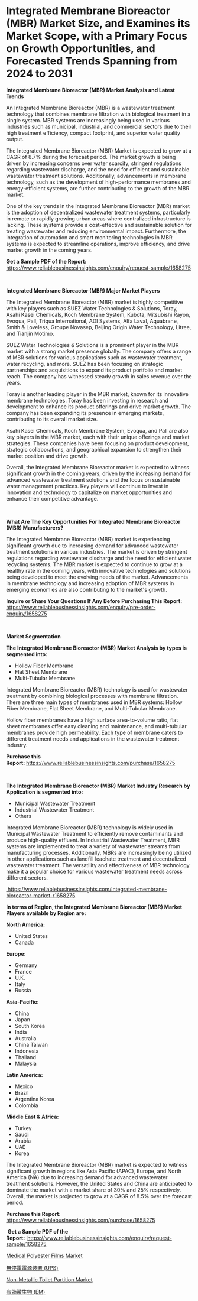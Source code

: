 <p><h1>Integrated Membrane Bioreactor (MBR) Market Size, and Examines its Market Scope, with a Primary Focus on Growth Opportunities, and Forecasted Trends Spanning from 2024 to 2031</h1></p><p><strong>Integrated Membrane Bioreactor (MBR) Market Analysis and Latest Trends</strong></p>
<p><p>An Integrated Membrane Bioreactor (MBR) is a wastewater treatment technology that combines membrane filtration with biological treatment in a single system. MBR systems are increasingly being used in various industries such as municipal, industrial, and commercial sectors due to their high treatment efficiency, compact footprint, and superior water quality output.</p><p>The Integrated Membrane Bioreactor (MBR) Market is expected to grow at a CAGR of 8.7% during the forecast period. The market growth is being driven by increasing concerns over water scarcity, stringent regulations regarding wastewater discharge, and the need for efficient and sustainable wastewater treatment solutions. Additionally, advancements in membrane technology, such as the development of high-performance membranes and energy-efficient systems, are further contributing to the growth of the MBR market.</p><p>One of the key trends in the Integrated Membrane Bioreactor (MBR) market is the adoption of decentralized wastewater treatment systems, particularly in remote or rapidly growing urban areas where centralized infrastructure is lacking. These systems provide a cost-effective and sustainable solution for treating wastewater and reducing environmental impact. Furthermore, the integration of automation and smart monitoring technologies in MBR systems is expected to streamline operations, improve efficiency, and drive market growth in the coming years.</p></p>
<p><strong>Get a Sample PDF of the Report:&nbsp;</strong> <a href="https://www.reliablebusinessinsights.com/enquiry/request-sample/1658275">https://www.reliablebusinessinsights.com/enquiry/request-sample/1658275</a></p>
<p>&nbsp;</p>
<p><strong>Integrated Membrane Bioreactor (MBR) Major Market Players</strong></p>
<p><p>The Integrated Membrane Bioreactor (MBR) market is highly competitive with key players such as SUEZ Water Technologies & Solutions, Toray, Asahi Kasei Chemicals, Koch Membrane System, Kubota, Mitsubishi Rayon, Evoqua, Pall, Triqua International, ADI Systems, Alfa Laval, Aquabrane, Smith & Loveless, Groupe Novasep, Beijing Origin Water Technology, Litree, and Tianjin Motimo.</p><p>SUEZ Water Technologies & Solutions is a prominent player in the MBR market with a strong market presence globally. The company offers a range of MBR solutions for various applications such as wastewater treatment, water recycling, and more. SUEZ has been focusing on strategic partnerships and acquisitions to expand its product portfolio and market reach. The company has witnessed steady growth in sales revenue over the years.</p><p>Toray is another leading player in the MBR market, known for its innovative membrane technologies. Toray has been investing in research and development to enhance its product offerings and drive market growth. The company has been expanding its presence in emerging markets, contributing to its overall market size.</p><p>Asahi Kasei Chemicals, Koch Membrane System, Evoqua, and Pall are also key players in the MBR market, each with their unique offerings and market strategies. These companies have been focusing on product development, strategic collaborations, and geographical expansion to strengthen their market position and drive growth.</p><p>Overall, the Integrated Membrane Bioreactor market is expected to witness significant growth in the coming years, driven by the increasing demand for advanced wastewater treatment solutions and the focus on sustainable water management practices. Key players will continue to invest in innovation and technology to capitalize on market opportunities and enhance their competitive advantage.</p></p>
<p>&nbsp;</p>
<p><strong>What Are The Key Opportunities For Integrated Membrane Bioreactor (MBR) Manufacturers?</strong></p>
<p><p>The Integrated Membrane Bioreactor (MBR) market is experiencing significant growth due to increasing demand for advanced wastewater treatment solutions in various industries. The market is driven by stringent regulations regarding wastewater discharge and the need for efficient water recycling systems. The MBR market is expected to continue to grow at a healthy rate in the coming years, with innovative technologies and solutions being developed to meet the evolving needs of the market. Advancements in membrane technology and increasing adoption of MBR systems in emerging economies are also contributing to the market's growth.</p></p>
<p><strong>Inquire or Share Your Questions If Any Before Purchasing This Report:</strong> <a href="https://www.reliablebusinessinsights.com/enquiry/pre-order-enquiry/1658275">https://www.reliablebusinessinsights.com/enquiry/pre-order-enquiry/1658275</a></p>
<p>&nbsp;</p>
<p><strong>Market Segmentation</strong></p>
<p><strong>The Integrated Membrane Bioreactor (MBR) Market Analysis by types is segmented into:</strong></p>
<p><ul><li>Hollow Fiber Membrane</li><li>Flat Sheet Membrane</li><li>Multi-Tubular Membrane</li></ul></p>
<p><p>Integrated Membrane Bioreactor (MBR) technology is used for wastewater treatment by combining biological processes with membrane filtration. There are three main types of membranes used in MBR systems: Hollow Fiber Membrane, Flat Sheet Membrane, and Multi-Tubular Membrane. </p><p>Hollow fiber membranes have a high surface area-to-volume ratio, flat sheet membranes offer easy cleaning and maintenance, and multi-tubular membranes provide high permeability. Each type of membrane caters to different treatment needs and applications in the wastewater treatment industry.</p></p>
<p><strong>Purchase this Report:&nbsp;</strong><a href="https://www.reliablebusinessinsights.com/purchase/1658275">https://www.reliablebusinessinsights.com/purchase/1658275</a></p>
<p>&nbsp;</p>
<p><strong>The Integrated Membrane Bioreactor (MBR) Market Industry Research by Application is segmented into:</strong></p>
<p><ul><li>Municipal Wastewater Treatment</li><li>Industrial Wastewater Treatment</li><li>Others</li></ul></p>
<p><p>Integrated Membrane Bioreactor (MBR) technology is widely used in Municipal Wastewater Treatment to efficiently remove contaminants and produce high-quality effluent. In Industrial Wastewater Treatment, MBR systems are implemented to treat a variety of wastewater streams from manufacturing processes. Additionally, MBRs are increasingly being utilized in other applications such as landfill leachate treatment and decentralized wastewater treatment. The versatility and effectiveness of MBR technology make it a popular choice for various wastewater treatment needs across different sectors.</p></p>
<p><a href="https://www.reliablebusinessinsights.com/integrated-membrane-bioreactor-market-r1658275">&nbsp;https://www.reliablebusinessinsights.com/integrated-membrane-bioreactor-market-r1658275</a></p>
<p><strong>In terms of Region, the Integrated Membrane Bioreactor (MBR) Market Players available by Region are:</strong></p>
<p>
    <p> <strong> North America: </strong>
        <ul>
            <li>United States</li>
            <li>Canada</li>
        </ul>
        </p> 
    <p> <strong> Europe: </strong>
        <ul>
            <li>Germany</li>
            <li>France</li>
            <li>U.K.</li>
            <li>Italy</li>
            <li>Russia</li>
        </ul>
        </p> 
    <p> <strong> Asia-Pacific: </strong>
        <ul>
            <li>China</li>
            <li>Japan</li>
            <li>South Korea</li>
            <li>India</li>
            <li>Australia</li>
            <li>China Taiwan</li>
            <li>Indonesia</li>
            <li>Thailand</li>
            <li>Malaysia</li>
        </ul>
        </p> 
    <p> <strong> Latin America: </strong>
        <ul>
            <li>Mexico</li>
            <li>Brazil</li>
            <li>Argentina Korea</li>
            <li>Colombia</li>
        </ul>
        </p> 
    <p> <strong> Middle East & Africa: </strong>
        <ul>
            <li>Turkey</li>
            <li>Saudi</li>
            <li>Arabia</li>
            <li>UAE</li>
            <li>Korea</li>
        </ul>
    </p>
    </p>
<p><p>The Integrated Membrane Bioreactor (MBR) market is expected to witness significant growth in regions like Asia Pacific (APAC), Europe, and North America (NA) due to increasing demand for advanced wastewater treatment solutions. However, the United States and China are anticipated to dominate the market with a market share of 30% and 25% respectively. Overall, the market is projected to grow at a CAGR of 8.5% over the forecast period.</p></p>
<p><strong>Purchase this Report: </strong><a href="https://www.reliablebusinessinsights.com/purchase/1658275">https://www.reliablebusinessinsights.com/purchase/1658275</a></p>
<p>&nbsp;<strong>Get a Sample PDF of the Report:&nbsp;&nbsp;</strong><a href="https://www.reliablebusinessinsights.com/enquiry/request-sample/1658275">https://www.reliablebusinessinsights.com/enquiry/request-sample/1658275</a></p>
<p><strong></strong></p>
<p><p><a href="https://github.com/RosemarieLeffler2023/Market-Research-Report-List-1/blob/main/medical-polyester-films-market.md">Medical Polyester Films Market</a></p><p><a href="https://github.com/one-cool-chick/Market-Research-Report-List-1/blob/main/851333695815.md">無停電電源装置 (UPS)</a></p><p><a href="https://github.com/nancykennedykellievqfqt2/Market-Research-Report-List-2/blob/main/non-metallic-toilet-partition-market.md">Non-Metallic Toilet Partition Market</a></p><p><a href="https://github.com/luffiazaza/Market-Research-Report-List-1/blob/main/640237995814.md">有効微生物 (EM)</a></p></p>